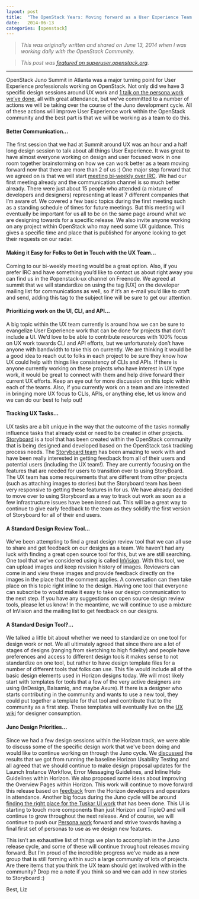 ```yaml
---
layout: post
title:  "The OpenStack Years: Moving forward as a User Experience Team in the OpenStack Juno release cycle"
date:   2014-06-13
categories: [openstack]
---
```


> <em>This was originally written and shared on June 13, 2014 when I was working daily with the OpenStack Community.</em>

> <em>This post was [featured on superuser.openstack.org](https://superuser.openstack.org/articles/moving-forward-as-a-user-experience-team-in-the-openstack-juno-release-cycle/).</em>

---

OpenStack Juno Summit in Atlanta was a major turning point for User Experience professionals working on OpenStack. Not only did we have 3 specific design sessions around UX work and [1 talk on the persona work we’ve done](https://www.openstack.org/summit/openstack-summit-atlanta-2014/session-videos/presentation/user-experience-in-the-openstack-community), all with great attendance, but we’ve committed to a number of actions we will be taking over the course of the Juno development cycle. All of these actions will improve User Experience work within the OpenStack community and the best part is that we will be working as a team to do this.

#### Better Communication...
The first session that we had at Summit around UX was an hour and a half long design session to talk about all things User Experience. It was great to have almost everyone working on design and user focused work in one room together brainstorming on how we can work better as a team moving forward now that there are more than 2 of us :) One major step forward that we agreed on is that we will start [meeting bi-weekly over IRC](https://wiki.openstack.org/wiki/Meetings/UX). We had our first meeting already and the communication channel is so much better already. There were just about 15 people who attended (a mixture of developers and designers) representing at least 7 different companies that I’m aware of. We covered a few basic topics during the first meeting such as a standing schedule of times for future meetings. But this meeting will eventually be important for us all to be on the same page around what we are designing towards for a specific release. We also invite anyone working on any project within OpenStack who may need some UX guidance. This gives a specific time and place that is published for anyone looking to get their requests on our radar.

#### Making it Easy for Folks to Get in Touch with the UX Team...
Coming to our bi-weekly meeting would be a great option. Also, if you prefer IRC and have something you’d like to contact us about right away you can find us in the #openstack-ux channel on Freenode. We agreed at summit that we will standardize on using the tag [UX] on the developer mailing list for communications as well, so if it’s an e-mail you’d like to craft and send, adding this tag to the subject line will be sure to get our attention.

#### Prioritizing work on the UI, CLI, and API...
A big topic within the UX team currently is around how we can be sure to evangelize User Experience work that can be done for projects that don\'t include a UI. We’d love to be able to contribute resources with 100% focus on UX work towards CLI and API efforts, but we unfortunately don’t have anyone with bandwidth to take this on currently. We are thinking it would be a good idea to reach out to folks in each project to be sure they know how UX could help with things like consistency of CLIs and APIs. If there is anyone currently working on these projects who have interest in UX type work, it would be great to connect with them and help drive forward their current UX efforts. Keep an eye out for more discussion on this topic within each of the teams. Also, if you currently work on a team and are interested in bringing more UX focus to CLIs, APIs, or anything else, let us know and we can do our best to help out!

#### Tracking UX Tasks...
UX tasks are a bit unique in the way that the outcome of the tasks normally influence tasks that already exist or need to be created in other projects. [Storyboard](https://storyboard.openstack.org/#!/) is a tool that has been created within the OpenStack community that is being designed and developed based on the OpenStack task tracking process needs. The [Storyboard team](https://wiki.openstack.org/wiki/StoryBoard) has been amazing to work with and have been really interested in getting feedback from all of their users and potential users (including the UX team!). They are currently focusing on the features that are needed for users to transition over to using StoryBoard. The UX team has some requirements that are different from other projects (such as attaching images to stories) but the Storyboard team has been very responsive to getting these features in for us. We have already decided to move over to using Storyboard as a way to track out work as soon as a few infrastructure issues have been ironed out. This will be a great way to continue to give early feedback to the team as they solidify the first version of Storyboard for all of their end users.

#### A Standard Design Review Tool...
We’ve been attempting to find a great design review tool that we can all use to share and get feedback on our designs as a team. We haven’t had any luck with finding a great open source tool for this, but we are still searching. One tool that we’ve considered using is called [InVision](http://www.invisionapp.com/). With this tool, we can upload images and keep revision history of images. Reviewers can come in and view these images and provide feedback directly on the images in the place that the comment applies. A conversation can then take place on this topic right inline to the design. Having one tool that everyone can subscribe to would make it easy to take our design communication to the next step. If you have any suggestions on open source design review tools, please let us know! In the meantime, we will continue to use a mixture of InVision and the mailing list to get feedback on our designs.

#### A Standard Design Tool?...
We talked a little bit about whether we need to standardize on one tool for design work or not. We all ultimately agreed that since there are a lot of stages of designs (ranging from sketching to high fidelity) and people have preferences and access to different design tools it makes sense to not standardize on one tool, but rather to have design template files for a number of different tools that folks can use. This file would include all of the basic design elements used in Horizon designs today. We will most likely start with templates for tools that a few of the very active designers are using (InDesign, Balsamiq, and maybe Axure). If there is a designer who starts contributing in the community and wants to use a new tool, they could put together a template for that tool and contribute that to the community as a first step. These templates will eventually live on the [UX wiki](https://wiki.openstack.org/wiki/UX) for designer consumption.

#### Juno Design Priorities...
Since we had a few design sessions within the Horizon track, we were able to discuss some of the specific design work that we've been doing and would like to continue working on through the Juno cycle. We [discussed](https://etherpad.openstack.org/p/juno-summit-horizon-usability-test-results) the results that we got from running the baseline Horizon Usability Testing and all agreed that we should continue to make design proposal updates for the Launch Instance Workflow, Error Messaging Guidelines, and Inline Help Guidelines within Horizon. We also proposed some ideas about improving the Overview Pages within Horizon. This work will continue to move forward this release based on [feedback](https://etherpad.openstack.org/p/juno-summit-overview-page-horizon) from the Horizon developers and operators in attendance. Another big focus during the Juno cycle will be around [finding the right place for the Tuskar UI work](https://etherpad.openstack.org/p/juno-summit-horizon-tuskar-ui) that has been done. This UI is starting to touch more components than just Horizon and TripleO and will continue to grow throughout the next release. And of course, we will continue to push our [Persona work](https://wiki.openstack.org/wiki/Personas) forward and strive towards having a final first set of personas to use as we design new features.

This isn’t an exhaustive list of things we plan to accomplish in the Juno release cycle, and some of these will continue throughout releases moving forward. But I’m proud of the incredible progress we’ve made as a new group that is still forming within such a large community of lots of projects. Are there items that you think the UX team should get involved with in the community? Drop me a note if you think so and we can add in new stories to Storyboard :)

Best,
Liz
